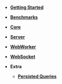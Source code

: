 - **[Getting Started](getting-started)**

- **[Benchmarks](benchmarks)**

- **[Core](core/)**

- **[Server](server/)**

- **[WebWorker](worker/)**

- **[WebSocket](ws/)**

- **Extra**
  - **[Persisted Queries](persisted/)**